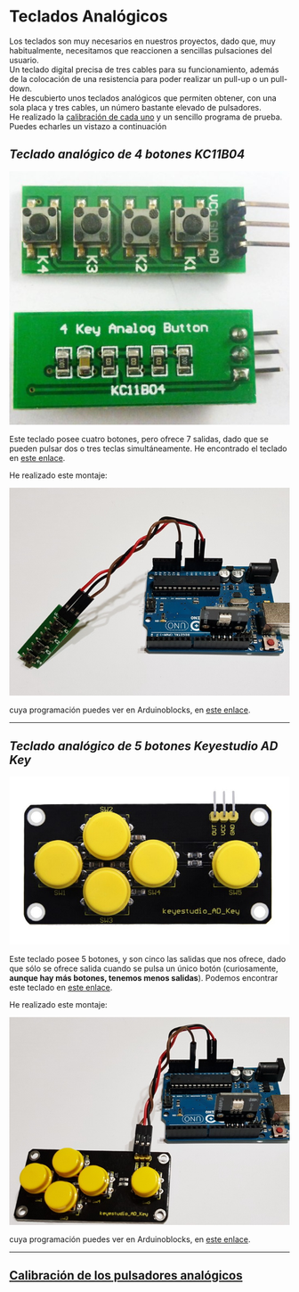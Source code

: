 # Teclados Analógicos

Los teclados son muy necesarios en nuestros proyectos, dado que, muy habitualmente, necesitamos que reaccionen a sencillas pulsaciones del usuario.  
Un teclado digital precisa de tres cables para su funcionamiento, además de la colocación de una resistencia para poder realizar un pull-up o un pull-down.  
He descubierto unos teclados analógicos que permiten obtener, con una sola placa y tres cables, un número bastante elevado de pulsadores.  
He realizado la [calibración de cada uno](CalibrandoPulsadores.md) y un sencillo programa de prueba.  
Puedes echarles un vistazo a continuación

## _Teclado analógico de 4 botones KC11B04_

![KC11BC04](KC11BC04.jpg)

Este teclado posee cuatro botones, pero ofrece 7 salidas, dado que se pueden pulsar dos o tres teclas simultáneamente.
He encontrado el teclado en [este enlace](https://es.aliexpress.com/item/33057430287.html?spm=a2g0s.9042311.0.0.182f63c0vLlYX2).

He realizado este montaje:

![KC11BC04LED](KC11BC04LED.jpg)

cuya programación puedes ver en Arduinoblocks, en [este enlace](http://www.arduinoblocks.com/web/project/174214).

---

## _Teclado analógico de 5 botones Keyestudio AD Key_

![KeyestudioADKey](KeyestudioADKey.jpg)

Este teclado posee 5 botones, y son cinco las salidas que nos ofrece, dado que sólo se ofrece salida cuando se pulsa un único botón (curiosamente, **aunque hay más botones, tenemos menos salidas**).
Podemos encontrar este teclado en [este enlace](https://www.keyestudio.com/keyestudio-ad-key-button-module-for-arduino-p0589.html).

He realizado este montaje:

![KeyestudioLED](KeyestudioLED.jpg)

cuya programación puedes ver en Arduinoblocks, en [este enlace](http://www.arduinoblocks.com/web/project/174563).

---

## [Calibración de los pulsadores analógicos](CalibrandoPulsadores.md)
